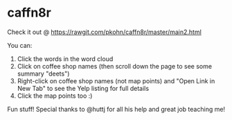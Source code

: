 # caffn8r

Check it out @ https://rawgit.com/pkohn/caffn8r/master/main2.html

You can: 

<ol>
<li>Click the words in the word cloud</li>
<li>Click on coffee shop names (then scroll down the page to see some summary "deets")</li>
<li>Right-click on coffee shop names (not map points) and "Open Link in New Tab" to see the Yelp listing for full details</li>
<li>Click the map points too :)</li>
</ol>

Fun stuff! Special thanks to @huttj for all his help and great job teaching me!
